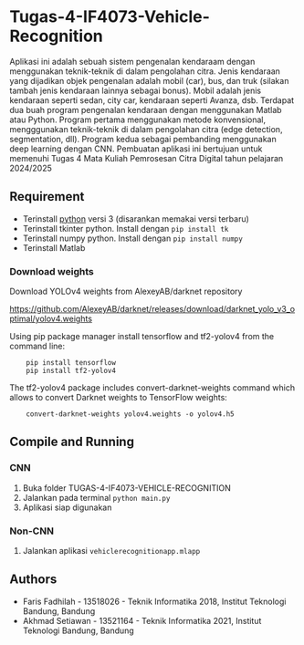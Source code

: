 # Tugas-4-IF4073-Vehicle-Recognition

Aplikasi ini adalah sebuah sistem pengenalan kendaraam dengan
menggunakan teknik-teknik di dalam pengolahan citra. Jenis kendaraan yang dijadikan objek
pengenalan adalah mobil (car), bus, dan truk (silakan tambah jenis kendaraan lainnya sebagai
bonus). Mobil adalah jenis kendaraan seperti sedan, city car, kendaraan seperti Avanza, dsb.
Terdapat dua buah program pengenalan kendaraan dengan menggunakan Matlab atau Python.
Program pertama menggunakan metode konvensional, mengggunakan teknik-teknik di dalam
pengolahan citra (edge detection, segmentation, dll). Program kedua sebagai pembanding
menggunakan deep learning dengan CNN.
Pembuatan aplikasi ini bertujuan untuk memenuhi Tugas 4 Mata Kuliah Pemrosesan Citra Digital tahun pelajaran 2024/2025

## Requirement
- Terinstall [python](https://www.python.org/downloads/) versi 3 (disarankan memakai versi terbaru)
- Terinstall tkinter python. Install dengan `pip install tk`
- Terinstall numpy python. Install dengan `pip install numpy`
- Terinstall Matlab

### Download weights
Download YOLOv4 weights from AlexeyAB/darknet repository 

https://github.com/AlexeyAB/darknet/releases/download/darknet_yolo_v3_optimal/yolov4.weights

Using pip package manager install tensorflow and tf2-yolov4 from the command line:

        pip install tensorflow
        pip install tf2-yolov4

The tf2-yolov4 package includes convert-darknet-weights command which allows to convert Darknet weights to TensorFlow weights:

        convert-darknet-weights yolov4.weights -o yolov4.h5

## Compile and Running
### CNN
1. Buka folder TUGAS-4-IF4073-VEHICLE-RECOGNITION
2. Jalankan pada terminal `python main.py`
3. Aplikasi siap digunakan
### Non-CNN
1. Jalankan aplikasi `vehiclerecognitionapp.mlapp`

## Authors
- Faris Fadhilah - 13518026 - Teknik Informatika 2018, Institut Teknologi Bandung, Bandung
- Akhmad Setiawan - 13521164 - Teknik Informatika 2021, Institut Teknologi Bandung, Bandung